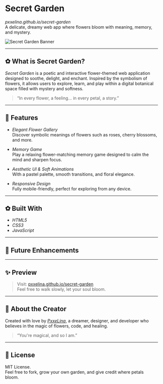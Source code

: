 # Secret Garden  
*pxxelina.github.io/secret-garden*  
A delicate, dreamy web app where flowers bloom with meaning, memory, and mystery.

![Secret Garden Banner](https://img.shields.io/badge/Welcome%20to%20my%20Garden-%F0%9F%8C%B8-pink)

---

## ✿ What is Secret Garden?

*Secret Garden* is a poetic and interactive flower-themed web application designed to soothe, delight, and enchant. Inspired by the symbolism of flowers, it allows users to explore, learn, and play within a digital botanical space filled with mystery and softness.

> “In every flower, a feeling... in every petal, a story.”

---

## 🌸 Features

- *Elegant Flower Gallery*  
  Discover symbolic meanings of flowers such as roses, cherry blossoms, and more.

- *Memory Game*  
  Play a relaxing flower-matching memory game designed to calm the mind and sharpen focus.

- *Aesthetic UI & Soft Animations*  
  With a pastel palette, smooth transitions, and floral elegance.

- *Responsive Design*  
  Fully mobile-friendly, perfect for exploring from any device.

---

## ✿ Built With

- *HTML5*
- *CSS3*
- *JavaScript*

---

## 🌷 Future Enhancements


---

## ✨ Preview

> Visit: [pxxelina.github.io/secret-garden](http://pxxelina.github.io/secret-garden)  
> Feel free to walk slowly, let your soul bloom.

---

## 💌 About the Creator

Created with love by [*PxxeLina*](https://github.com/pxxelina), a dreamer, designer, and developer who believes in the magic of flowers, code, and healing.

> “You're magical, and so I am.”

---

## 🌼 License

MIT License.  
Feel free to fork, grow your own garden, and give credit where petals bloom.
